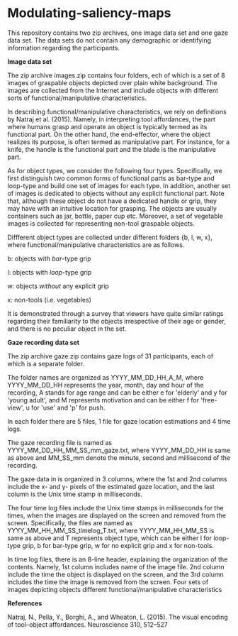 # Modulating-saliency-maps
This repository contains two zip archives, one image data set and one gaze data set.
The data sets do not contain any demographic or identifying information regarding the participants. 

**Image data set**

The zip archive images.zip contains four folders, ech of which is a set of 8 images of graspable objects depicted over plain white background. The images are collected from the Internet and include objects with different sorts of functional/manipulative characteristics.

In describing functional/manipulative characteristics, we rely on definitions by Natraj et al. (2015). Namely, in interpreting tool affordances, the part where humans grasp and operate an object is typically
termed as its functional part. On the other hand, the end-effector, where the object realizes its purpose, is often termed as manipulative part. For instance, for a knife, the handle is the functional part and the blade is the manipulative part. 

As for object types, we consider the following four types. Specifically, we first distinguish two common forms of functional parts as bar-type and loop-type and build one set of images for each type. In addition, another set of images is dedicated to objects without any explicit functional part. Note that, although these object do not have a dedicated handle or grip, they may have with an intuitive location for grasping. The objects are usually containers such as jar, bottle, paper cup etc.  Moreover, a set of vegetable images is collected for representing non-tool graspable objects. 

Diffferent object types are collected under different folders {b, l, w, x}, where functional/manipulative characteristics are as follows.

 b: objects with *bar*-type grip   
 
 l:  objects with *loop*-type grip  
 
 w:  objects *without* any explicit grip   
 
 x:   non-tools (i.e. vegetables)  

It is demonstrated through a survey that viewers have quite similar ratings regarding their familiarity to the objects irrespective of their age or gender, and there is no peculiar object in the set.

**Gaze recording data set**

The zip archive gaze.zip contains gaze logs of 31 participants, each of which is a separate folder. 

The folder names are organized as YYYY_MM_DD_HH_A_M, where YYYY_MM_DD_HH represents the year, month, day and hour of the recording, A stands for age range and can be either e for 'elderly' and y for 'young adult', and M represents motivation and can be either f for 'free-view', u for 'use' and 'p' for push.

In each folder there are 5 files, 1 file for gaze location estimations and 4 time logs.

The gaze recording file is named as YYYY_MM_DD_HH_MM_SS_mm_gaze.txt, where YYYY_MM_DD_HH is same as above and MM_SS_mm denote the minute, second and millisecond of the recording.

The gaze data in is organized in 3 columns,  where the 1st and 2nd columns include the x- and y- pixels of the estimated gaze location, and the last column is the Unix time stamp in milliseconds. 

The four time log files include the Unix time stamps in milliseconds for the times, when the images are displayed on the screen and removed from the screen. Specifically, the files are named as YYYY_MM_HH_MM_SS_timelog_T.txt, where  YYYY_MM_HH_MM_SS is same as above and T represents object type, which can be either l for loop-type grip, b for bar-type grip, w for no explicit grip and x for non-tools.

In time log files, there is an 8-line header, explaining the organization of the contents. Namely, 1st column includes name of the image file. 2nd column include the time the object is displayed on the screen, and the 3rd column includes the time the image is removed from the screen. Four sets of images depicting objects different functional/manipulative characteristics

**References**

Natraj, N., Pella, Y., Borghi, A., and Wheaton, L. (2015). The visual encoding of tool–object affordances.
Neuroscience 310, 512–527
